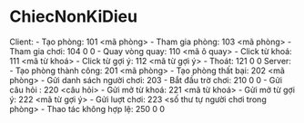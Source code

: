 # ChiecNonKiDieu

Client:
	- Tạo phòng:				101 <length> <mã phòng>
	- Tham gia phòng: 			103 <length> <mã phòng>
	- Tham gia chơi: 			104 0 0
	- Quay vòng quay:			110 <length> <mã ô quay>
	- Click từ khoá:			111 <length> <mã từ khoá>
	- Click từ gợi ý:			112 <length> <mã từ gợi ý>
	- Thoát:           			121 0 0
Server:
	- Tạo phòng thành công:		201 <length> <mã phòng>
	- Tạo phòng thất bại:		202 <length> <mã phòng>
	- Gửi danh sách người chơi: 203 <length> <player1 player2 player3>
	- Bắt đầu trờ chơi: 		210 0 0
	- Gửi câu hỏi :				220 <length> <câu hỏi>
	- Gửi mở từ khoá:			221 <length> <mã từ khoá>
	- Gửi mở từ gợi ý:			222 <length> <mã từ gợi ý>
	- Gửi luợt chơi: 			223 <length> <số thư tự người chơi trong phòng>
	- Thao tác không hợp lệ: 	250 0 0 
